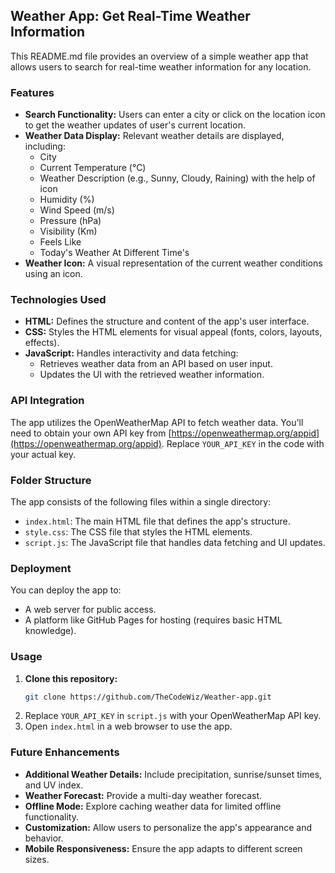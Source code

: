 ## Weather App: Get Real-Time Weather Information

This README.md file provides an overview of a simple weather app that allows users to search for real-time weather information for any location.

### Features

* **Search Functionality:** Users can enter a city or click on the location icon to get the weather updates of user's current location.
* **Weather Data Display:** Relevant weather details are displayed, including:
    * City
    * Current Temperature (°C)
    * Weather Description (e.g., Sunny, Cloudy, Raining) with the help of icon
    * Humidity (%)
    * Wind Speed (m/s)
    * Pressure (hPa)
    * Visibility (Km)
    * Feels Like
    * Today's Weather At Different Time's
* **Weather Icon:** A visual representation of the current weather conditions using an icon.

### Technologies Used

* **HTML:** Defines the structure and content of the app's user interface.
* **CSS:** Styles the HTML elements for visual appeal (fonts, colors, layouts, effects).
* **JavaScript:** Handles interactivity and data fetching:
    * Retrieves weather data from an API based on user input.
    * Updates the UI with the retrieved weather information.

### API Integration

The app utilizes the OpenWeatherMap API to fetch weather data. You'll need to obtain your own API key from [https://openweathermap.org/appid](https://openweathermap.org/appid). Replace `YOUR_API_KEY` in the code with your actual key.

### Folder Structure

The app consists of the following files within a single directory:

* `index.html`: The main HTML file that defines the app's structure.
* `style.css`: The CSS file that styles the HTML elements.
* `script.js`: The JavaScript file that handles data fetching and UI updates.

### Deployment

You can deploy the app to:

* A web server for public access.
* A platform like GitHub Pages for hosting (requires basic HTML knowledge).

### Usage

1. **Clone this repository:**
   ```bash
   git clone https://github.com/TheCodeWiz/Weather-app.git
   ```
3. Replace `YOUR_API_KEY` in `script.js` with your OpenWeatherMap API key.
4. Open `index.html` in a web browser to use the app.

### Future Enhancements

* **Additional Weather Details:** Include precipitation, sunrise/sunset times, and UV index.
* **Weather Forecast:** Provide a multi-day weather forecast.
* **Offline Mode:** Explore caching weather data for limited offline functionality.
* **Customization:** Allow users to personalize the app's appearance and behavior.
* **Mobile Responsiveness:** Ensure the app adapts to different screen sizes.